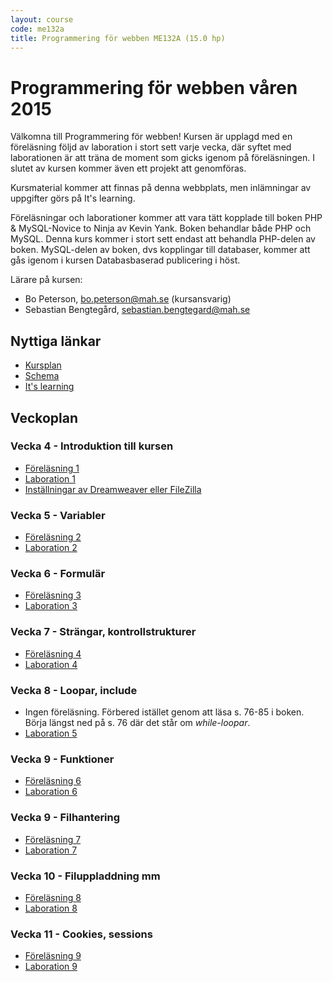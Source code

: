 ```yaml
---
layout: course
code: me132a
title: Programmering för webben ME132A (15.0 hp)
---
```


# Programmering för webben våren 2015

Välkomna till Programmering för webben! Kursen är upplagd med en föreläsning följd av laboration i stort sett varje vecka, där syftet med laborationen är att träna de moment som gicks igenom på föreläsningen. I slutet av kursen kommer även ett projekt att genomföras. 

Kursmaterial kommer att finnas på denna webbplats, men inlämningar av uppgifter görs på It's learning.

Föreläsningar och laborationer kommer att vara tätt kopplade till boken PHP & MySQL-Novice to Ninja av Kevin Yank. Boken behandlar både PHP och MySQL. Denna kurs kommer i stort sett endast att behandla PHP-delen av boken. MySQL-delen av boken, dvs kopplingar till databaser, kommer att gås igenom i kursen Databasbaserad publicering i höst.

Lärare på kursen:

- Bo Peterson, bo.peterson@mah.se (kursansvarig)
- Sebastian Bengtegård, sebastian.bengtegard@mah.se

## Nyttiga länkar

* [Kursplan][kursplan]
* [Schema][schema]
* [It's learning][itslearning]

## Veckoplan

### Vecka 4 - Introduktion till kursen

- [Föreläsning 1](lectures/lecture1.html)
- [Laboration 1](exercises/lab1.html)
- [Inställningar av Dreamweaver eller FileZilla](exercises/dwsettings.html)

### Vecka 5 - Variabler

- [Föreläsning 2](lectures/lecture2.html)
- [Laboration 2](exercises/lab2.html)

### Vecka 6 - Formulär

- [Föreläsning 3](lectures/lecture3.html)
- [Laboration 3](exercises/lab3.html)

### Vecka 7 - Strängar, kontrollstrukturer

- [Föreläsning 4](lectures/lecture4.html)
- [Laboration 4](exercises/lab4.html)

### Vecka 8 - Loopar, include

- Ingen föreläsning. Förbered istället genom att läsa s. 76-85 i boken. Börja längst ned på s. 76 där det står om *while-loopar*.
- [Laboration 5](exercises/lab5.html)

### Vecka 9 - Funktioner

- [Föreläsning 6](lectures/lecture6.html)
- [Laboration 6](exercises/lab6.html)

### Vecka 9 - Filhantering

- [Föreläsning 7](lectures/lecture7.html)
- [Laboration 7](exercises/lab7.html)

### Vecka 10 - Filuppladdning mm

- [Föreläsning 8](lectures/lecture8.html)
- [Laboration 8](exercises/lab8.html)

### Vecka 11 - Cookies, sessions

- [Föreläsning 9](lectures/lecture9.html)
- [Laboration 9](exercises/lab9.html)



[kursplan]: http://edu.mah.se/me132a#Syllabus
[schema]: http://schema.mah.se/setup/jsp/SchemaGrafik.jsp?intervallTyp=m&sprak=SV&sokMedAND=false&intervallAntal=6&startDatum=2015-01-19&resurser=k.ME132A-20151-TS522-
[itslearning]: https://mah.itslearning.com

